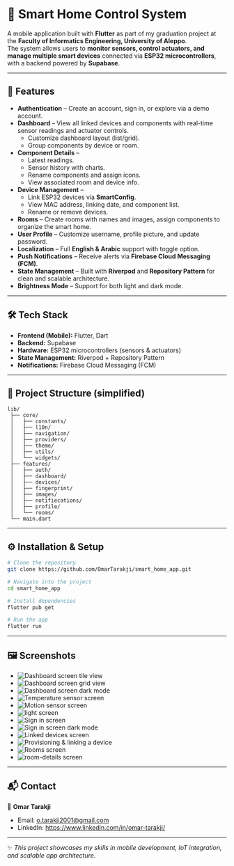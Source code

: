 # 📱 Smart Home Control System

A mobile application built with **Flutter** as part of my graduation project at the **Faculty of Informatics Engineering, University of Aleppo**.  
The system allows users to **monitor sensors, control actuators, and manage multiple smart devices** connected via **ESP32 microcontrollers**, with a backend powered by **Supabase**.

---

## 🚀 Features

- **Authentication** – Create an account, sign in, or explore via a demo account.
- **Dashboard** – View all linked devices and components with real-time sensor readings and actuator controls.
    - Customize dashboard layout (list/grid).
    - Group components by device or room.
- **Component Details** –
    - Latest readings.
    - Sensor history with charts.
    - Rename components and assign icons.
    - View associated room and device info.
- **Device Management** –
    - Link ESP32 devices via **SmartConfig**.
    - View MAC address, linking date, and component list.
    - Rename or remove devices.
- **Rooms** – Create rooms with names and images, assign components to organize the smart home.
- **User Profile** – Customize username, profile picture, and update password.
- **Localization** – Full **English & Arabic** support with toggle option.
- **Push Notifications** – Receive alerts via **Firebase Cloud Messaging (FCM)**.
- **State Management** – Built with **Riverpod** and **Repository Pattern** for clean and scalable architecture.
- **Brightness Mode** – Support for both light and dark mode.

---

## 🛠️ Tech Stack

- **Frontend (Mobile):** Flutter, Dart
- **Backend:** Supabase
- **Hardware:** ESP32 microcontrollers (sensors & actuators)
- **State Management:** Riverpod + Repository Pattern
- **Notifications:** Firebase Cloud Messaging (FCM)

---

## 📂 Project Structure (simplified)

```
lib/
 ├── core/
 │   ├── constants/
 │   ├── l10n/
 │   ├── navigation/
 │   ├── providers/
 │   ├── theme/
 │   ├── utils/
 │   └── widgets/
 ├── features/
 │   ├── auth/
 │   ├── dashboard/
 │   ├── devices/
 │   ├── fingerprint/
 │   ├── images/
 │   ├── notifiecations/
 │   ├── profile/
 │   └── rooms/
 └── main.dart
```

---

## ⚙️ Installation & Setup

```bash
# Clone the repository
git clone https://github.com/OmarTarakji/smart_home_app.git

# Navigate into the project
cd smart_home_app

# Install dependencies
flutter pub get

# Run the app
flutter run
```

---

## 🖼️ Screenshots

- ![Dashboard screen tile view](screenshots/dashboard.gif)
- ![Dashboard screen grid view](screenshots/dashboard-2.gif)
- ![Dashboard screen dark mode](screenshots/dashboard-dark-mode.jpg)
- ![Temperature sensor screen](screenshots/component-temperature-sensor.jpg)
- ![Motion sensor screen](screenshots/component-motion-sensor.jpg)
- ![light screen](screenshots/component-light.jpg)
- ![Sign in screen](screenshots/auth.jpg)
- ![Sign in screen dark mode](screenshots/auth-dark-mode.jpg)
- ![Linked devices screen](screenshots/devices.jpg)
- ![Provisioning & linking a device](screenshots/link-device.jpg)
- ![Rooms screen](screenshots/rooms.jpg)
- ![room-details screen](screenshots/rooms.jpg)

---

## 📬 Contact

👤 **Omar Tarakji**
- Email: o.tarakji2001@gmail.com
- LinkedIn: https://www.linkedin.com/in/omar-tarakji/

---

✨ *This project showcases my skills in mobile development, IoT integration, and scalable app architecture.*  
